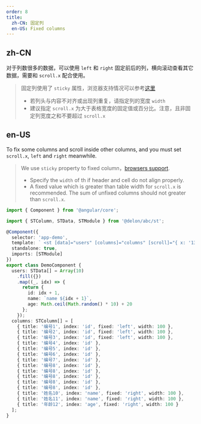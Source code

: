 ```yaml
---
order: 8
title:
  zh-CN: 固定列
  en-US: Fixed columns
---
```


## zh-CN

对于列数很多的数据，可以使用 `left` 和 `right` 固定前后的列，横向滚动查看其它数据，需要和 `scroll.x` 配合使用。

> 固定列使用了 `sticky` 属性，浏览器支持情况可以参考[这里](https://caniuse.com/#feat=css-sticky)
> - 若列头与内容不对齐或出现列重复，请指定列的宽度 `width`
> - 建议指定 `scroll.x` 为大于表格宽度的固定值或百分比。注意，且非固定列宽度之和不要超过 `scroll.x`

## en-US

To fix some columns and scroll inside other columns, and you must set `scroll.x`, `left` and `right` meanwhile.

> We use `sticky` property to fixed column，[browsers support](https://caniuse.com/#feat=css-sticky).
> - Specify the `width` of th if header and cell do not align properly.
> - A fixed value which is greater than table width for `scroll.x` is recommended. The sum of unfixed columns should not greater than `scroll.x`.

```ts
import { Component } from '@angular/core';

import { STColumn, STData, STModule } from '@delon/abc/st';

@Component({
  selector: 'app-demo',
  template: ` <st [data]="users" [columns]="columns" [scroll]="{ x: '1300px' }" /> `,
  standalone: true,
  imports: [STModule]
})
export class DemoComponent {
  users: STData[] = Array(10)
    .fill({})
    .map((_, idx) => {
      return {
        id: idx + 1,
        name: `name ${idx + 1}`,
        age: Math.ceil(Math.random() * 10) + 20
      };
    });
  columns: STColumn[] = [
    { title: '编号1', index: 'id', fixed: 'left', width: 100 },
    { title: '编号2', index: 'id', fixed: 'left', width: 100 },
    { title: '编号3', index: 'id', fixed: 'left', width: 100 },
    { title: '编号4', index: 'id' },
    { title: '编号5', index: 'id' },
    { title: '编号6', index: 'id' },
    { title: '编号7', index: 'id' },
    { title: '编号8', index: 'id' },
    { title: '编号8', index: 'id' },
    { title: '编号8', index: 'id' },
    { title: '编号8', index: 'id' },
    { title: '编号8', index: 'id' },
    { title: '姓名10', index: 'name', fixed: 'right', width: 100 },
    { title: '姓名11', index: 'name', fixed: 'right', width: 100 },
    { title: '年龄12', index: 'age', fixed: 'right', width: 100 }
  ];
}
```
